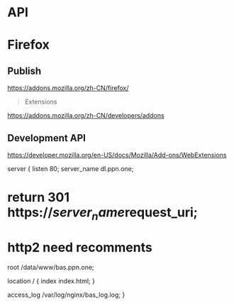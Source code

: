 # API


# Firefox


## Publish 

https://addons.mozilla.org/zh-CN/firefox/

> Extensions 

https://addons.mozilla.org/zh-CN/developers/addons

## Development API 

https://developer.mozilla.org/en-US/docs/Mozilla/Add-ons/WebExtensions

server {
  listen  80;
  server_name dl.ppn.one;

#  return 301 https://$server_name$request_uri;

  # http2 need recomments
  root    /data/www/bas.ppn.one;

  location /  {
    index index.html;
  }

  access_log /var/log/nginx/bas_log.log;
}
